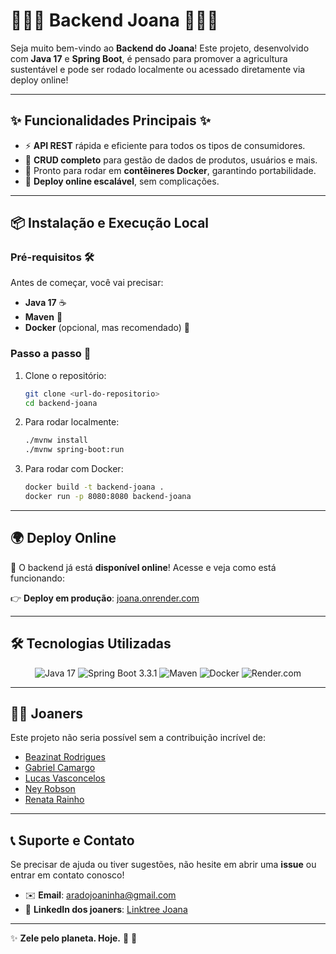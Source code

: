 # 🌿🐞🎉 **Backend Joana** 🎉🐞🌿

Seja muito bem-vindo ao **Backend do Joana**! Este projeto, desenvolvido com **Java 17** e **Spring Boot**, é pensado para promover a agricultura sustentável e pode ser rodado localmente ou acessado diretamente via deploy online!

---

## ✨ **Funcionalidades Principais** ✨

- ⚡ **API REST** rápida e eficiente para todos os tipos de consumidores.
- 📝 **CRUD completo** para gestão de dados de produtos, usuários e mais.
- 🐳 Pronto para rodar em **contêineres Docker**, garantindo portabilidade.
- 🚀 **Deploy online escalável**, sem complicações.

---

## 📦 **Instalação e Execução Local**

### **Pré-requisitos** 🛠️
Antes de começar, você vai precisar:
- **Java 17** ☕
- **Maven** 🧰
- **Docker** (opcional, mas recomendado) 🐋

### **Passo a passo** 🚶

1. Clone o repositório:
   ```bash
   git clone <url-do-repositorio>
   cd backend-joana
   ```

2. Para rodar localmente:
   ```bash
   ./mvnw install
   ./mvnw spring-boot:run
   ```

3. Para rodar com Docker:
   ```bash
   docker build -t backend-joana .
   docker run -p 8080:8080 backend-joana
   ```

---

## 🌍 **Deploy Online**

🎉 O backend já está **disponível online**! Acesse e veja como está funcionando:

👉 **Deploy em produção**: [joana.onrender.com](https://joana.onrender.com)

---

## 🛠️ **Tecnologias Utilizadas**

<p align="center">
  <img src="https://img.shields.io/badge/Java-17-orange?style=for-the-badge&logo=java" alt="Java 17" />
  <img src="https://img.shields.io/badge/Spring_Boot-3.3.1-brightgreen?style=for-the-badge&logo=spring" alt="Spring Boot 3.3.1" />
  <img src="https://img.shields.io/badge/Maven-3.8.4-red?style=for-the-badge&logo=apache-maven" alt="Maven" />
  <img src="https://img.shields.io/badge/Docker-20.10.8-blue?style=for-the-badge&logo=docker" alt="Docker" />
  <img src="https://img.shields.io/badge/Deploy-Render.com-purple?style=for-the-badge&logo=render" alt="Render.com" />
</p>

---

## 👥🐞 **Joaners**

Este projeto não seria possível sem a contribuição incrível de:

- [Beazinat Rodrigues](https://github.com/beazinat)
- [Gabriel Camargo](https://github.com/1camargo)
- [Lucas Vasconcelos](https://github.com/Helt-0)
- [Ney Robson](https://github.com/neyrjunior)
- [Renata Rainho](https://github.com/rerainho)

---

## 📞 **Suporte e Contato**

Se precisar de ajuda ou tiver sugestões, não hesite em abrir uma **issue** ou entrar em contato conosco!

- ✉️ **Email**: aradojoaninha@gmail.com  
- 💼 **LinkedIn dos joaners**: [Linktree Joana](https://linktr.ee/joana_pi)

---

✨ **Zele pelo planeta. Hoje.** 🌱 💚
